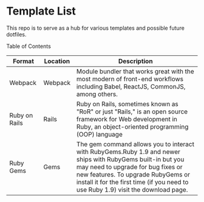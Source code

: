 # Template List

This repo is to serve as a hub for various templates and possible future
dotfiles.

Table of Contents

| Format          | Location | Description             |
|-----------------|----------|-------------------------|
| Webpack         | Webpack  | Module bundler that works great with the most modern of front-end workflows including Babel, ReactJS, CommonJS, among others.                                                |
| Ruby on Rails   | Rails    | Ruby on Rails, sometimes known as "RoR" or just "Rails," is an open source framework for Web development in Ruby, an object-oriented programming (OOP) language                             |
| Ruby Gems       |   Gems   | The gem command allows you to interact with RubyGems.Ruby 1.9 and newer ships with RubyGems built-in but you may need to upgrade for bug fixes or new features. To upgrade RubyGems or install it for the first time (if you need to use Ruby 1.9) visit the download page.                                         ||
